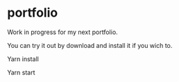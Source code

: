 # portfolio

Work in progress for my next portfolio.

You can try it out by download and install it if you wich to.

Yarn install

Yarn start

